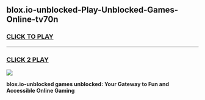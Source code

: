 
## blox.io-unblocked-Play-Unblocked-Games-Online-tv70n
<h3>
<a href="https://premium76.site?title=blox.io-unblocked&ref=25A">CLICK TO PLAY</a></h3>
<hr>

<h3>
<a href="https://premium76.site?title=blox.io-unblocked&ref=25A">CLICK 2 PLAY</a>
  
</h3>

<a href="https://premium76.site?title=blox.io-unblocked&ref=25A"><img src="https://clearcache.store/games.png"></a>


**blox.io-unblocked games unblocked: Your Gateway to Fun and Accessible Online Gaming**
